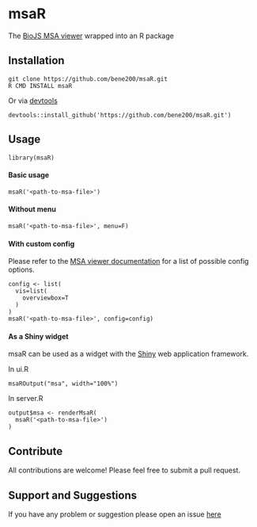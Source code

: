 # msaR
The [BioJS MSA viewer](https://github.com/wilzbach/msa) wrapped into an R package
## Installation
```
git clone https://github.com/bene200/msaR.git
R CMD INSTALL msaR
```
Or via [devtools](https://github.com/hadley/devtools)
```
devtools::install_github('https://github.com/bene200/msaR.git')
```
## Usage
```{r}
library(msaR)
```
#### Basic usage
```{r}
msaR('<path-to-msa-file>')
```
#### Without menu
```{r}
msaR('<path-to-msa-file>', menu=F)
```
#### With custom config
Please refer to the [MSA viewer documentation](https://github.com/wilzbach/msa) for a list of possible config options.
```{r}
config <- list(
  vis=list(
    overviewbox=T
  )
)
msaR('<path-to-msa-file>', config=config)
```
#### As a Shiny widget
msaR can be used as a widget with the [Shiny](http://shiny.rstudio.com/) web application framework.

In ui.R
```{r}
msaROutput("msa", width="100%")
```

In server.R
```{r}
output$msa <- renderMsaR(
  msaR('<path-to-msa-file>')
)
```
## Contribute
All contributions are welcome! Please feel free to submit a pull request.
## Support and Suggestions
If you have any problem or suggestion please open an issue [here](https://github.com/bene200/msaR/issues)
